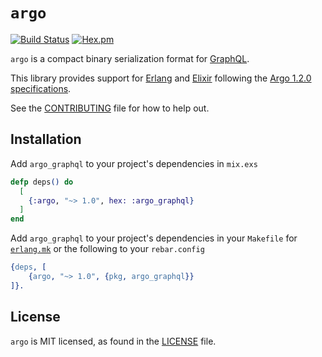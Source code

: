 # `argo`

[![Build Status](https://github.com/WhatsApp/erlang-argo/actions/workflows/ci.yml/badge.svg?branch=main)](https://github.com/WhatsApp/erlang-argo/actions) [![Hex.pm](https://img.shields.io/hexpm/v/argo_graphql.svg)](https://hex.pm/packages/argo_graphql)

`argo` is a compact binary serialization format for [GraphQL](https://spec.graphql.org/).

This library provides support for [Erlang](https://www.erlang.org/) and [Elixir](https://elixir-lang.org/) following the [Argo 1.2.0 specifications](https://msolomon.github.io/argo/versions/1.2/spec#sec-v1-2-0).

See the [CONTRIBUTING](CONTRIBUTING.md) file for how to help out.

## Installation

Add `argo_graphql` to your project's dependencies in `mix.exs`

```elixir
defp deps() do
  [
    {:argo, "~> 1.0", hex: :argo_graphql}
  ]
end
```

Add `argo_graphql` to your project's dependencies in your `Makefile` for [`erlang.mk`](https://github.com/ninenines/erlang.mk) or the following to your `rebar.config`

```erlang
{deps, [
    {argo, "~> 1.0", {pkg, argo_graphql}}
]}.
```

## License

`argo` is MIT licensed, as found in the [LICENSE](LICENSE.md) file.
